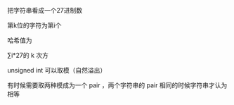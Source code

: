 把字符串看成一个27进制数

第k位的字符为第i个

哈希值为

∑i*27的 k 次方

unsigned int 可以取模（自然溢出）

有时候需要取两种模成为一个 pair ，两个字符串的 pair 相同的时候字符串才认为相等